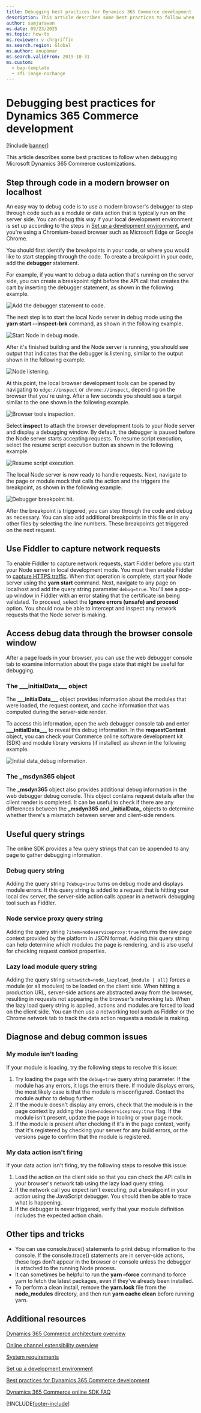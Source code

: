 ```yaml
---
title: Debugging best practices for Dynamics 365 Commerce development
description: This article describes some best practices to follow when debugging Microsoft Dynamics 365 Commerce customizations.
author: samjarawan
ms.date: 09/23/2025
ms.topic: how-to
ms.reviewer: v-chrgriffin
ms.search.region: Global
ms.author: anupamar
ms.search.validFrom: 2019-10-31
ms.custom:
  - bap-template
  - sfi-image-nochange
---
```


# Debugging best practices for Dynamics 365 Commerce development 

[!include [banner](../includes/banner.md)]

This article describes some best practices to follow when debugging Microsoft Dynamics 365 Commerce customizations. 

## Step through code in a modern browser on localhost

An easy way to debug code is to use a modern browser's debugger to step through code such as a module or data action that is typically run on the server side. You can debug this way if your local development environment is set up according to the steps in [Set up a development environment](setup-dev-environment.md), and you're using a Chromium-based browser such as Microsoft Edge or Google Chrome.

You should first identify the breakpoints in your code, or where you would like to start stepping through the code. To create a breakpoint in your code, add the **debugger** statement. 

For example, if you want to debug a data action that's running on the server side, you can create a breakpoint right before the API call that creates the cart by inserting the debugger statement, as shown in the following example.

![Add the debugger statement to code.](media/debugging-best-practices-1.png)

The next step is to start the local Node server in debug mode using the **yarn start --inspect-brk** command, as shown in the following example.

![Start Node in debug mode.](media/debugging-best-practices-2.png)

After it's finished building and the Node server is running, you should see output that indicates that the debugger is listening, similar to the output shown in the following example.

![Node listening.](media/debugging-best-practices-3.png)

At this point, the local browser development tools can be opened by navigating to ```edge://inspect``` or ```chrome://inspect```, depending on the browser that you're using. After a few seconds you should see a target similar to the one shown in the following example.

![Browser tools inspection.](media/debugging-best-practices-4.png)

Select **inspect** to attach the browser development tools to your Node server and display a debugging window. By default, the debugger is paused before the Node server starts accepting requests. To resume script execution, select the resume script execution button as shown in the following example.

![Resume script execution.](media/debugging-best-practices-5.png)

The local Node server is now ready to handle requests. Next, navigate to the page or module mock that calls the action and the triggers the breakpoint, as shown in the following example.

![Debugger breakpoint hit.](media/debugging-best-practices-6.png)

After the breakpoint is triggered, you can step through the code and debug as necessary. You can also add additional breakpoints in this file or in any other files by selecting the line numbers. These breakpoints get triggered on the next request.

## Use Fiddler to capture network requests

To enable Fiddler to capture network requests, start Fiddler before you start your Node server in local development mode. You must then enable Fiddler to [capture HTTPS traffic](https://docs.telerik.com/fiddler/configure-fiddler/tasks/decrypthttps). When that operation is complete, start your Node server using the **yarn start** command.
Next, navigate to any page on localhost and add the query string parameter `debug=true`. You'll see a pop-up window in Fiddler with an error stating that the certificate isn being validated. To proceed, select the **Ignore errors (unsafe) and proceed** option. You should now be able to intercept and inspect any network requests that the Node server is making.

## Access debug data through the browser console window

After a page loads in your browser, you can use the web debugger console tab to examine information about the page state that might be useful for debugging.

### The \_\_\_initialData\_\_\_ object

The **\_\_\_initialData\_\_\_** object provides information about the modules that were loaded, the request context, and cache information that was computed during the server-side render. 

To access this information, open the web debugger console tab and enter **\_\_\_initialData\_\_\_** to reveal this debug information. In the **requestContext** object, you can check your Commerce online software development kit (SDK) and module library versions (if installed) as shown in the following example.

![Initial data_debug information.](media/debugging-best-practices-7.png)

### The \_msdyn365 object

The **\_msdyn365** object also provides additional debug information in the web debugger debug console. This object contains request details after the client render is completed. It can be useful to check if there are any differences between the **\_msdyn365** and **\___initialData___** objects to determine whether there's a mismatch between server and client-side renders.

## Useful query strings

The online SDK provides a few query strings that can be appended to any page to gather debugging information.

### Debug query string

Adding the query string ```?debug=true``` turns on debug mode and displays module errors. If this query string is added to a request that is hitting your local dev server, the server-side action calls appear in a network debugging tool such as Fiddler.

### Node service proxy query string

Adding the query string ```?item=nodeserviceproxy:true``` returns the raw page context provided by the platform in JSON format. Adding this query string can help determine which modules the page is rendering, and is also useful for checking request context properties. 

### Lazy load module query string

Adding the query string ```setswitch=node_lazyload_{module | all}``` forces a module (or all modules) to be loaded on the client side. When hitting a production URL, server-side actions are abstracted away from the browser, resulting in requests not appearing in the browser's networking tab. When the lazy load query string is applied, actions and modules are forced to load on the client side. You can then use a networking tool such as Fiddler or the Chrome network tab to track the data action requests a module is making. 

## Diagnose and debug common issues

### My module isn't loading
If your module is loading, try the following steps to resolve this issue: 

1. Try loading the page with the ```debug=true``` query string parameter. If the module has any errors, it logs the errors there. If module displays errors, the most likely case is that the module is misconfigured. Contact the module author to debug further.
1. If the module doesn't display any errors, check that the module is in the page context by adding the ```item=nodeserviceproxy:true``` flag. If the module isn't present, update the page in tooling or your page mock.
1. If the module is present after checking if it's in the page context, verify that it's registered by checking your server for any build errors, or the versions page to confirm that the module is registered.

### My data action isn't firing
If your data action isn't firing, try the following steps to resolve this issue: 

1. Load the action on the client side so that you can check the API calls in your browser's network tab using the lazy load query string.
1. If the network call you expect isn't executing, put a breakpoint in your action using the JavaScript debugger. You should then be able to trace what is happening.
1. If the debugger is never triggered, verify that your module definition includes the expected action chain.

## Other tips and tricks

- You can use console.trace() statements to print debug information to the console. If the console.trace() statements are in server-side actions, these logs don't appear in the browser or console unless the debugger is attached to the running Node process.
- It can sometimes be helpful to run the **yarn –force** command to force yarn to fetch the latest packages, even if they've already been installed.
- To perform a clean install, remove the **yarn.lock** file from the **node_modules** directory, and then run **yarn cache clean** before running yarn.

## Additional resources

[Dynamics 365 Commerce architecture overview](../commerce-architecture.md)

[Online channel extensibility overview](overview.md)

[System requirements](system-requirements.md)

[Set up a development environment](setup-dev-environment.md)

[Best practices for Dynamics 365 Commerce development](best-practices-dev.md)

[Dynamics 365 Commerce online SDK FAQ](sdk-faq.md)

[!INCLUDE[footer-include](../../includes/footer-banner.md)]
